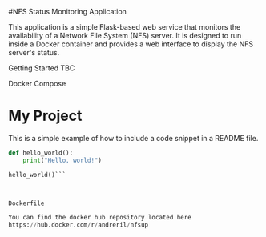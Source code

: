 #NFS Status Monitoring Application

This application is a simple Flask-based web service that monitors the availability of a Network File System (NFS) server. It is designed to run inside a Docker container and provides a web interface to display the NFS server's status.

Getting Started TBC


Docker Compose

# My Project

This is a simple example of how to include a code snippet in a README file.

```python
def hello_world():
    print("Hello, world!")

hello_world()```



Dockerfile 

You can find the docker hub repository located here
https://hub.docker.com/r/andreril/nfsup


